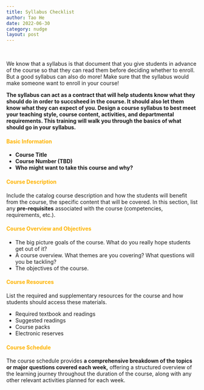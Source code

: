 ```yaml
---
title: Syllabus Checklist
author: Tao He
date: 2022-06-30
category: nudge
layout: post
---
```


<br>

We know that a syllabus is that document that you give students in advance of the course so that they can read them before deciding whether to enroll. But a good syllabus can also do more! Make sure that the syllabus would make someone want to enroll in your course!

**The syllabus can act as a contract that will help students know what they should do in order to succsheed in the course. It should also let them know what they can expect of you. Design a course syllabus to best meet your teaching style, course content, activities, and departmental requirements. 
This training will walk you through the basics of what should go in your syllabus.**

#### <span style="color:#ffb300; font-weight:bold;">Basic Information</span>

- **Course Title**
- **Course Number (TBD)**
- **Who might want to take this course and why?**

#### <span style="color:#ffb300; font-weight:bold;">Course Description</span>

Include the catalog course description and how the students will benefit from the course, the specific content that will be covered. 
In this section, list any **pre-requisites** associated with the course (competencies, requirements, etc.).

#### <span style="color:#ffb300; font-weight:bold;">Course Overview and Objectives</span>

- The big picture goals of the course. What do you really hope students get out of it?
- A course overview. What themes are you covering? What questions will you be tackling? 
- The objectives of the course. 

#### <span style="color:#ffb300; font-weight:bold;">Course Resources</span>

List the required and supplementary resources for the course and how students should access these materials.
-	Required textbook and readings 
-	Suggested readings
-	Course packs
-	Electronic reserves

#### <span style="color:#ffb300; font-weight:bold;">Course Schedule</span>

The course schedule provides **a comprehensive breakdown of the topics or major questions covered each week,** offering a structured overview of the learning journey throughout the duration of the course, along with any other relevant activities planned for each week.

<br>

